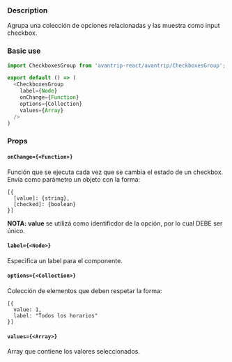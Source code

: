 ### Description
Agrupa una colección de opciones relacionadas y las muestra
como input checkbox.

### Basic use

```javascript
import CheckboxesGroup from 'avantrip-react/avantrip/CheckboxesGroup';

export default () => (
  <CheckboxesGroup
    label={Node}
    onChange={Function}
    options={Collection}
    values={Array}
  />
)
```

### Props

#### `onChange={<Function>}`
Función que se ejecuta cada vez que se cambia el estado de
un checkbox. Envía como parámetro un objeto con la forma:

```
[{
  [value]: {string},
  [checked]: {boolean}
}]
```
**NOTA: value** se utilizá como identificdor de la opción,
por lo cual DEBE ser único.

#### `label={<Node>}`
Especifica un label para el componente.

#### `options={<Collection>}`
Colección de elementos que deben respetar la forma:
```
[{
  value: 1,
  label: "Todos los horarios"
}]
```

#### `values={<Array>}`
Array que contiene los valores seleccionados.
